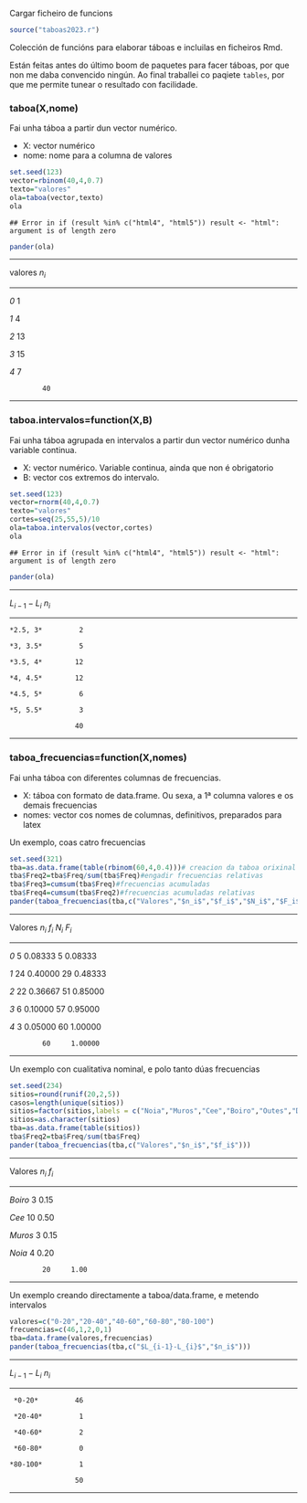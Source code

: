 Cargar ficheiro de funcions


```r
source("taboas2023.r")
```

Colección de funcións para elaborar táboas e incluilas en ficheiros Rmd. 

Están feitas antes do último boom de paquetes para facer táboas, por que non me daba convencido ningún. Ao final traballei co paqiete `tables`, por que me permite tunear o resultado con facilidade.

### taboa(X,nome)

Fai unha táboa a partir dun vector numérico.

- X: vector numérico
- nome: nome para a columna de valores


```r
set.seed(123)
vector=rbinom(40,4,0.7)
texto="valores"
ola=taboa(vector,texto)
ola
```

```
## Error in if (result %in% c("html4", "html5")) result <- "html": argument is of length zero
```

```r
pander(ola)
```


-----------------
 valores   $n_i$ 
--------- -------
   *0*       1   

   *1*       4   

   *2*      13   

   *3*      15   

   *4*       7   

            40   
-----------------


### taboa.intervalos=function(X,B)

Fai unha táboa agrupada en intervalos a partir dun vector numérico dunha variable continua.

- X: vector numérico. Variable continua, ainda que non é obrigatorio
- B: vector cos extremos do intervalo.


```r
set.seed(123)
vector=rnorm(40,4,0.7)
texto="valores"
cortes=seq(25,55,5)/10
ola=taboa.intervalos(vector,cortes)
ola
```

```
## Error in if (result %in% c("html4", "html5")) result <- "html": argument is of length zero
```

```r
pander(ola)
```


-------------------------
 $L_{i-1} - L_i$   $n_i$ 
----------------- -------
    *2.5, 3*         2   

    *3, 3.5*         5   

    *3.5, 4*        12   

    *4, 4.5*        12   

    *4.5, 5*         6   

    *5, 5.5*         3   

                    40   
-------------------------

### taboa_frecuencias=function(X,nomes)

Fai unha táboa con diferentes columnas de frecuencias.

- X: táboa con formato de data.frame. Ou sexa, a 1ª columna valores e os demais frecuencias
- nomes: vector cos nomes de columnas, definitivos, preparados para latex

Un exemplo, coas catro frecuencias


```r
set.seed(321)
tba=as.data.frame(table(rbinom(60,4,0.4)))# creacion da taboa orixinal
tba$Freq2=tba$Freq/sum(tba$Freq)#engadir frecuencias relativas
tba$Freq3=cumsum(tba$Freq)#frecuencias acumuladas
tba$Freq4=cumsum(tba$Freq2)#frecuencias acumuladas relativas
pander(taboa_frecuencias(tba,c("Valores","$n_i$","$f_i$","$N_i$","$F_i$")))
```


---------------------------------------------
 Valores   $n_i$    $f_i$    $N_i$    $F_i$  
--------- ------- --------- ------- ---------
   *0*       5     0.08333     5     0.08333 

   *1*      24     0.40000    29     0.48333 

   *2*      22     0.36667    51     0.85000 

   *3*       6     0.10000    57     0.95000 

   *4*       3     0.05000    60     1.00000 

            60     1.00000                   
---------------------------------------------

Un exemplo con cualitativa nominal, e polo tanto dúas frecuencias


```r
set.seed(234)
sitios=round(runif(20,2,5))
casos=length(unique(sitios))
sitios=factor(sitios,labels = c("Noia","Muros","Cee","Boiro","Outes","Dumbría")[1:casos])
sitios=as.character(sitios)
tba=as.data.frame(table(sitios))
tba$Freq2=tba$Freq/sum(tba$Freq)
pander(taboa_frecuencias(tba,c("Valores","$n_i$","$f_i$")))
```


-------------------------
 Valores   $n_i$   $f_i$ 
--------- ------- -------
 *Boiro*     3     0.15  

  *Cee*     10     0.50  

 *Muros*     3     0.15  

 *Noia*      4     0.20  

            20     1.00  
-------------------------

Un exemplo creando directamente a taboa/data.frame, e metendo intervalos


```r
valores=c("0-20","20-40","40-60","60-80","80-100")
frecuencias=c(46,1,2,0,1)
tba=data.frame(valores,frecuencias)
pander(taboa_frecuencias(tba,c("$L_{i-1}-L_{i}$","$n_i$")))
```


-------------------------
 $L_{i-1}-L_{i}$   $n_i$ 
----------------- -------
     *0-20*         46   

     *20-40*         1   

     *40-60*         2   

     *60-80*         0   

    *80-100*         1   

                    50   
-------------------------
